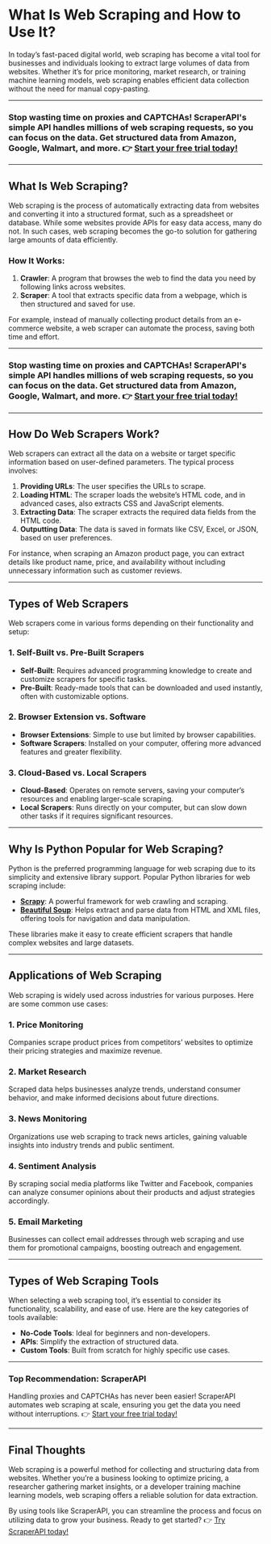 # What Is Web Scraping and How to Use It?

In today’s fast-paced digital world, web scraping has become a vital tool for businesses and individuals looking to extract large volumes of data from websites. Whether it’s for price monitoring, market research, or training machine learning models, web scraping enables efficient data collection without the need for manual copy-pasting.

---

### Stop wasting time on proxies and CAPTCHAs! ScraperAPI's simple API handles millions of web scraping requests, so you can focus on the data. Get structured data from Amazon, Google, Walmart, and more. 👉 [Start your free trial today!](https://bit.ly/Scraperapi)

---

## What Is Web Scraping?

Web scraping is the process of automatically extracting data from websites and converting it into a structured format, such as a spreadsheet or database. While some websites provide APIs for easy data access, many do not. In such cases, web scraping becomes the go-to solution for gathering large amounts of data efficiently.

### How It Works:
1. **Crawler**: A program that browses the web to find the data you need by following links across websites.
2. **Scraper**: A tool that extracts specific data from a webpage, which is then structured and saved for use.

For example, instead of manually collecting product details from an e-commerce website, a web scraper can automate the process, saving both time and effort.

---

### Stop wasting time on proxies and CAPTCHAs! ScraperAPI's simple API handles millions of web scraping requests, so you can focus on the data. Get structured data from Amazon, Google, Walmart, and more. 👉 [Start your free trial today!](https://bit.ly/Scraperapi)

---

## How Do Web Scrapers Work?

Web scrapers can extract all the data on a website or target specific information based on user-defined parameters. The typical process involves:

1. **Providing URLs**: The user specifies the URLs to scrape.
2. **Loading HTML**: The scraper loads the website’s HTML code, and in advanced cases, also extracts CSS and JavaScript elements.
3. **Extracting Data**: The scraper extracts the required data fields from the HTML code.
4. **Outputting Data**: The data is saved in formats like CSV, Excel, or JSON, based on user preferences.

For instance, when scraping an Amazon product page, you can extract details like product name, price, and availability without including unnecessary information such as customer reviews.

---

## Types of Web Scrapers

Web scrapers come in various forms depending on their functionality and setup:

### 1. **Self-Built vs. Pre-Built Scrapers**
- **Self-Built**: Requires advanced programming knowledge to create and customize scrapers for specific tasks.
- **Pre-Built**: Ready-made tools that can be downloaded and used instantly, often with customizable options.

### 2. **Browser Extension vs. Software**
- **Browser Extensions**: Simple to use but limited by browser capabilities.
- **Software Scrapers**: Installed on your computer, offering more advanced features and greater flexibility.

### 3. **Cloud-Based vs. Local Scrapers**
- **Cloud-Based**: Operates on remote servers, saving your computer’s resources and enabling larger-scale scraping.
- **Local Scrapers**: Runs directly on your computer, but can slow down other tasks if it requires significant resources.

---

## Why Is Python Popular for Web Scraping?

Python is the preferred programming language for web scraping due to its simplicity and extensive library support. Popular Python libraries for web scraping include:

- **[Scrapy](https://scrapy.org/)**: A powerful framework for web crawling and scraping.
- **[Beautiful Soup](https://pypi.org/project/beautifulsoup4/)**: Helps extract and parse data from HTML and XML files, offering tools for navigation and data manipulation.

These libraries make it easy to create efficient scrapers that handle complex websites and large datasets.

---

## Applications of Web Scraping

Web scraping is widely used across industries for various purposes. Here are some common use cases:

### 1. Price Monitoring
Companies scrape product prices from competitors’ websites to optimize their pricing strategies and maximize revenue.

### 2. Market Research
Scraped data helps businesses analyze trends, understand consumer behavior, and make informed decisions about future directions.

### 3. News Monitoring
Organizations use web scraping to track news articles, gaining valuable insights into industry trends and public sentiment.

### 4. Sentiment Analysis
By scraping social media platforms like Twitter and Facebook, companies can analyze consumer opinions about their products and adjust strategies accordingly.

### 5. Email Marketing
Businesses can collect email addresses through web scraping and use them for promotional campaigns, boosting outreach and engagement.

---

## Types of Web Scraping Tools

When selecting a web scraping tool, it’s essential to consider its functionality, scalability, and ease of use. Here are the key categories of tools available:

- **No-Code Tools**: Ideal for beginners and non-developers.
- **APIs**: Simplify the extraction of structured data.
- **Custom Tools**: Built from scratch for highly specific use cases.

---

### Top Recommendation: ScraperAPI
Handling proxies and CAPTCHAs has never been easier! ScraperAPI automates web scraping at scale, ensuring you get the data you need without interruptions. 👉 [Start your free trial today!](https://bit.ly/Scraperapi)

---

## Final Thoughts

Web scraping is a powerful method for collecting and structuring data from websites. Whether you’re a business looking to optimize pricing, a researcher gathering market insights, or a developer training machine learning models, web scraping offers a reliable solution for data extraction.

By using tools like ScraperAPI, you can streamline the process and focus on utilizing data to grow your business. Ready to get started? 👉 [Try ScraperAPI today!](https://bit.ly/Scraperapi)
